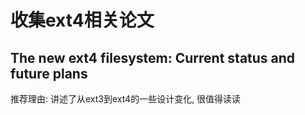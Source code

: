 # 收集ext4相关论文

## The new ext4 filesystem: Current status and future plans

推荐理由: 讲述了从ext3到ext4的一些设计变化, 很值得读读
